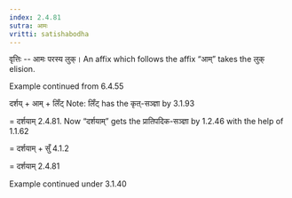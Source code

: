 ```yaml
---
index: 2.4.81
sutra: आमः
vritti: satishabodha
---
```



वृत्तिः -- आमः परस्य लुक्। An affix which follows the affix “आम्” takes the लुक् elision.


Example continued from 6.4.55


दर्शय् + आम् + लिँट् Note: लिँट् has the कृत्-सञ्ज्ञा by 3.1.93


= दर्शयाम् 2.4.81. Now “दर्शयाम्” gets the प्रातिपदिक-सञ्ज्ञा by 1.2.46 with the help of 1.1.62


= दर्शयाम् + सुँ 4.1.2


= दर्शयाम् 2.4.81


Example continued under 3.1.40

